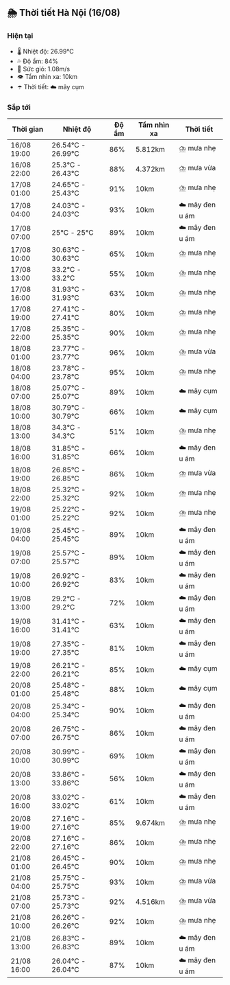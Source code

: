 ## 🌦️ Thời tiết Hà Nội (16/08)

### Hiện tại

- 🌡️ Nhiệt độ: 26.99℃
- 💦 Độ ẩm: 84%
- 💨 Sức gió: 1.08m/s
- 👁️ Tầm nhìn xa: 10km
- ☂️ Thời tiết: ☁️ mây cụm

### Sắp tới

| Thời gian | Nhiệt độ | Độ ẩm | Tầm nhìn xa | Thời tiết |
| --- | --- | --- | --- | --- |
| 16/08 19:00 | 26.54℃ - 26.99℃ | 86% | 5.812km | ⛈️ mưa nhẹ |
| 16/08 22:00 | 25.3℃ - 26.43℃ | 88% | 4.372km | ⛈️ mưa vừa |
| 17/08 01:00 | 24.65℃ - 25.43℃ | 91% | 10km | ⛈️ mưa nhẹ |
| 17/08 04:00 | 24.03℃ - 24.03℃ | 93% | 10km | ☁️ mây đen u ám |
| 17/08 07:00 | 25℃ - 25℃ | 89% | 10km | ☁️ mây đen u ám |
| 17/08 10:00 | 30.63℃ - 30.63℃ | 65% | 10km | ⛈️ mưa nhẹ |
| 17/08 13:00 | 33.2℃ - 33.2℃ | 55% | 10km | ⛈️ mưa nhẹ |
| 17/08 16:00 | 31.93℃ - 31.93℃ | 63% | 10km | ⛈️ mưa nhẹ |
| 17/08 19:00 | 27.41℃ - 27.41℃ | 80% | 10km | ⛈️ mưa nhẹ |
| 17/08 22:00 | 25.35℃ - 25.35℃ | 90% | 10km | ⛈️ mưa nhẹ |
| 18/08 01:00 | 23.77℃ - 23.77℃ | 96% | 10km | ⛈️ mưa vừa |
| 18/08 04:00 | 23.78℃ - 23.78℃ | 95% | 10km | ⛈️ mưa nhẹ |
| 18/08 07:00 | 25.07℃ - 25.07℃ | 89% | 10km | ☁️ mây cụm |
| 18/08 10:00 | 30.79℃ - 30.79℃ | 66% | 10km | ☁️ mây cụm |
| 18/08 13:00 | 34.3℃ - 34.3℃ | 51% | 10km | ⛈️ mưa nhẹ |
| 18/08 16:00 | 31.85℃ - 31.85℃ | 66% | 10km | ☁️ mây đen u ám |
| 18/08 19:00 | 26.85℃ - 26.85℃ | 86% | 10km | ⛈️ mưa vừa |
| 18/08 22:00 | 25.32℃ - 25.32℃ | 92% | 10km | ⛈️ mưa nhẹ |
| 19/08 01:00 | 25.22℃ - 25.22℃ | 92% | 10km | ⛈️ mưa nhẹ |
| 19/08 04:00 | 25.45℃ - 25.45℃ | 89% | 10km | ☁️ mây đen u ám |
| 19/08 07:00 | 25.57℃ - 25.57℃ | 89% | 10km | ☁️ mây đen u ám |
| 19/08 10:00 | 26.92℃ - 26.92℃ | 83% | 10km | ☁️ mây đen u ám |
| 19/08 13:00 | 29.2℃ - 29.2℃ | 72% | 10km | ☁️ mây đen u ám |
| 19/08 16:00 | 31.41℃ - 31.41℃ | 63% | 10km | ☁️ mây đen u ám |
| 19/08 19:00 | 27.35℃ - 27.35℃ | 81% | 10km | ☁️ mây đen u ám |
| 19/08 22:00 | 26.21℃ - 26.21℃ | 85% | 10km | ☁️ mây cụm |
| 20/08 01:00 | 25.48℃ - 25.48℃ | 88% | 10km | ☁️ mây cụm |
| 20/08 04:00 | 25.34℃ - 25.34℃ | 90% | 10km | ☁️ mây đen u ám |
| 20/08 07:00 | 26.75℃ - 26.75℃ | 86% | 10km | ☁️ mây đen u ám |
| 20/08 10:00 | 30.99℃ - 30.99℃ | 69% | 10km | ☁️ mây đen u ám |
| 20/08 13:00 | 33.86℃ - 33.86℃ | 56% | 10km | ☁️ mây đen u ám |
| 20/08 16:00 | 33.02℃ - 33.02℃ | 61% | 10km | ☁️ mây đen u ám |
| 20/08 19:00 | 27.16℃ - 27.16℃ | 85% | 9.674km | ⛈️ mưa nhẹ |
| 20/08 22:00 | 27.16℃ - 27.16℃ | 86% | 10km | ⛈️ mưa nhẹ |
| 21/08 01:00 | 26.45℃ - 26.45℃ | 90% | 10km | ⛈️ mưa nhẹ |
| 21/08 04:00 | 25.75℃ - 25.75℃ | 93% | 10km | ⛈️ mưa vừa |
| 21/08 07:00 | 25.73℃ - 25.73℃ | 92% | 4.516km | ⛈️ mưa vừa |
| 21/08 10:00 | 26.26℃ - 26.26℃ | 92% | 10km | ⛈️ mưa nhẹ |
| 21/08 13:00 | 26.83℃ - 26.83℃ | 89% | 10km | ☁️ mây đen u ám |
| 21/08 16:00 | 26.04℃ - 26.04℃ | 87% | 10km | ☁️ mây đen u ám |
